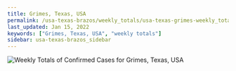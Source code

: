 ```yaml
---
title: Grimes, Texas, USA
permalink: /usa-texas-brazos/weekly_totals/usa-texas-grimes-weekly_totals.html
last_updated: Jan 15, 2022
keywords: ["Grimes, Texas, USA", "weekly totals"]
sidebar: usa-texas-brazos_sidebar
---
```


![Weekly Totals of Confirmed Cases for Grimes, Texas, USA](/covid_tracker/images/graphs/usa-texas-grimes-weekly_totals_graph.png)
